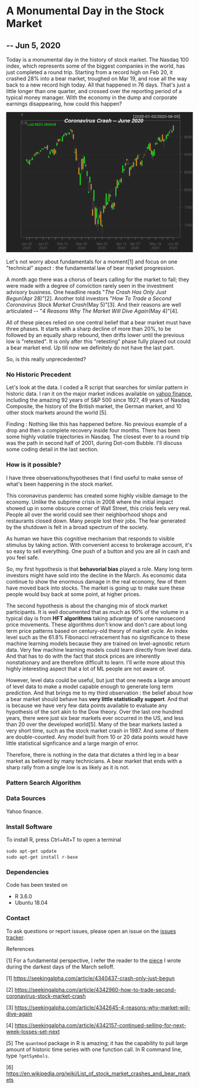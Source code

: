 # A Monumental Day in the Stock Market
## -- Jun 5, 2020

Today is a monumental day in the history of stock market. The Nasdaq 100 index, which represents some of the biggest companies in the world, has just completed a round trip. Starting from a record high on Feb 20, it crashed 28% into a bear market, troughed on Mar 19, and rose all the way back to a new record high today. All that happened in 76 days. That's just a little longer than one quarter, and crossed over the reporting period of a typical money manager. With the economy in the dump and corporate earnings disappearing, how could this happen?

![Fig1](plots/NDX_jun2020.png)

Let's not worry about fundamentals for a moment[1] and focus on one "technical" aspect : the fundamental law of bear market progression.

A month ago there was a chorus of bears calling for the market to fall; they were made with a degree of conviction rarely seen in the investment advisory business. One headline reads "_The Crash Has Only Just Begun_(Apr 28)"[2]. Another told investors "_How To Trade a Second Coronavirus Stock Market Crash_(May 5)"[3]. And their reasons are well articulated -- "_4 Reasons Why The Market Will Dive Again_(May 4)"[4]. 

All of these pieces relied on one central belief that a bear market must have three phases. It starts with a sharp decline of more than 20%, to be followed by an equally sharp rebound, then drifts lower until the previous low is "retested". It is only after this "retesting" phase fully played out could a bear market end. Up till now we definitely do not have the last part.

So, is this really unprecedented? 

### No Historic Precedent

Let's look at the data. I coded a R script that searches for similar pattern in historic data. I ran it on the major market indices available on [yahoo finance](https://finance.yahoo.com/), including the amazing 92 years of S&P 500 since 1927, 49 years of Nasdaq Composite, the history of the British market, the German market, and 10 other stock markets around the world [5]. 

Finding : Nothing like this has happened before. No previous example of a drop and then a complete recovery inside four months. There has been some highly volatile trajectories in Nasdaq. The closest ever to a round trip was the path in second half of 2001, during Dot-com Bubble. I'll discuss some coding detail in the last section.

### How is it possible?

I have three observations/hypotheses that I find useful to make sense of what's been happening in the stock market. 

This coronavirus pandemic has created some highly visible damage to the economy. Unlike the subprime crisis in 2008 where the initial impact showed up in some obscure corner of Wall Street, this crisis feels very real. People all over the world could see their neighborhood shops and restaurants closed down. Many people lost their jobs. The fear generated by the shutdown is felt in a broad spectrum of the society. 

As human we have this cognitive mechanism that responds to visible stimulus by taking action. With convenient access to brokerage account, it's so easy to sell everything. One push of a button and you are all in cash and you feel safe. 

So, my first hypothesis is that __behavorial bias__ played a role. Many long term investors might have sold into the decline in the March. As economic data continue to show the enormous damage in the real economy, few of them have moved back into stocks. The market is going up to make sure these people would buy back at some point, at higher prices. 

The second hypothesis is about the changing mix of stock market participants. It is well documented that as much as 90% of the volume in a typical day is from __HFT algorithms__ taking advantge of some nanosecond price movements. These algorithms don't know and don't care about long term price patterns based on century-old theory of market cycle. An index level such as the 61.8% Fibonacci retracement has no significance to these machine learning models because they are trained on level-agnostic return data. Very few machine learning models could learn directly from level data.  And that has to do with the fact that stock prices are inherently nonstationary and are therefore difficult to learn. I'll write more about this highly interesting aspect that a lot of ML people are not aware of.

However, level data could be useful, but just that one needs a large amount of level data to make a model capable enough to generate long term prediction. And that brings me to my third observation : the belief about how a bear market should behave has __very little statistically support__. And that is because we have very few data points available to evaluate any hypothesis of the sort akin to the Dow theory. Over the last one hundred years, there were just six bear markets ever occurred in the US, and less than 20 over the developed world[5]. Many of the bear markets lasted a very short time, such as the stock market crash in 1987. And some of them are double-counted. Any model built from 10 or 20 data points would have little statistical signficance and a large margin of error. 

Therefore, there is nothing in the data that dictates a third leg in a bear market as believed by many technicians. A bear market that ends with a sharp rally from a single low is as likely as it is not.


### Pattern Search Algorithm


 
### Data Sources
Yahoo finance.  

### Install Software
To install R, press Ctrl+Alt+T to open a terminal

    sudo apt-get update 
    sudo apt-get install r-base

### Dependencies
Code has been tested on 
* R 3.6.0
* Ubuntu 18.04 


### Contact
To ask questions or report issues, please open an issue on the [issues tracker](https://github.com/htso/Monumental_Day/issues).


References

[1] For a fundamental perspective, I refer the reader to the [piece](https://github.com/htso/bear_market) I wrote during the darkest days of the March selloff.

[1] https://seekingalpha.com/article/4340437-crash-only-just-begun

[2] https://seekingalpha.com/article/4342960-how-to-trade-second-coronavirus-stock-market-crash

[3] https://seekingalpha.com/article/4342645-4-reasons-why-market-will-dive-again

[4] https://seekingalpha.com/article/4342157-continued-selling-for-next-week-losses-set-next

[5] The `quantmod` package in R is amazing; it has the capability to pull large amount of historic time series with one function call. In R command line, type `?getSymbols`.

[6] https://en.wikipedia.org/wiki/List_of_stock_market_crashes_and_bear_markets



